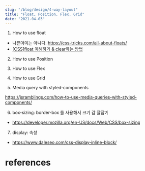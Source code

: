 ```yaml
---
slug: "/blog/design/4-way-layout"
title: "Float, Position, Flex, Grid"
date: "2021-04-03"
---
```


1. How to use float

- 나쁜아이는 아니다. https://css-tricks.com/all-about-floats/
- [[CSS]float 이해하기 & clear하는 방법](https://ddorang-d.tistory.com/12)

2. How to use Position

3. How to use Flex

4. How to use Grid

5. Media query with styled-components

https://jsramblings.com/how-to-use-media-queries-with-styled-components/

6. box-sizing: border-box 를 사용해서 크기 감 잘잡기
- https://developer.mozilla.org/en-US/docs/Web/CSS/box-sizing


7. display: 속성
- https://www.daleseo.com/css-display-inline-block/


# references
